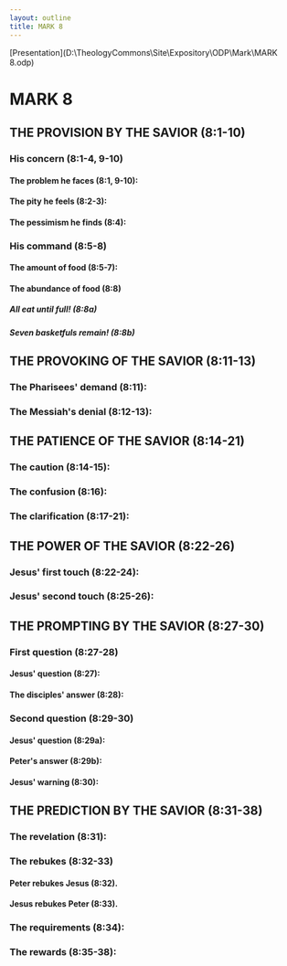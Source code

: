 ```yaml
---
layout: outline
title: MARK 8
---
```

[Presentation](D:\TheologyCommons\Site\Expository\ODP\Mark\MARK 8.odp)
# MARK 8
## THE PROVISION BY THE SAVIOR (8:1-10) 
###  His concern (8:1-4, 9-10) 
####  The problem he faces (8:1, 9-10): 
####  The pity he feels (8:2-3): 
####  The pessimism he finds (8:4): 
###  His command (8:5-8) 
####  The amount of food (8:5-7): 
####  The abundance of food (8:8) 
#####  All eat until full! (8:8a) 
#####  Seven basketfuls remain! (8:8b) 
## THE PROVOKING OF THE SAVIOR (8:11-13) 
###  The Pharisees\' demand (8:11): 
###  The Messiah\'s denial (8:12-13): 
## THE PATIENCE OF THE SAVIOR (8:14-21) 
###  The caution (8:14-15): 
###  The confusion (8:16): 
###  The clarification (8:17-21): 
## THE POWER OF THE SAVIOR (8:22-26) 
###  Jesus\' first touch (8:22-24): 
###  Jesus\' second touch (8:25-26): 
## THE PROMPTING BY THE SAVIOR (8:27-30) 
###  First question (8:27-28) 
####  Jesus\' question (8:27): 
####  The disciples\' answer (8:28): 
###  Second question (8:29-30) 
####  Jesus\' question (8:29a): 
####  Peter\'s answer (8:29b): 
####  Jesus\' warning (8:30): 
## THE PREDICTION BY THE SAVIOR (8:31-38) 
###  The revelation (8:31): 
###  The rebukes (8:32-33) 
####  Peter rebukes Jesus (8:32). 
####  Jesus rebukes Peter (8:33). 
###  The requirements (8:34): 
###  The rewards (8:35-38): 
